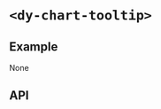 # `<dy-chart-tooltip>`

## Example

None

## API

<gbp-api src="/src/elements/chart-tooltip.ts"></gbp-api>
